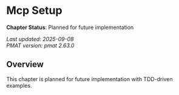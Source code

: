 # Mcp Setup

**Chapter Status**: Planned for future implementation

*Last updated: 2025-09-08*  
*PMAT version: pmat 2.63.0*

## Overview

This chapter is planned for future implementation with TDD-driven examples.
